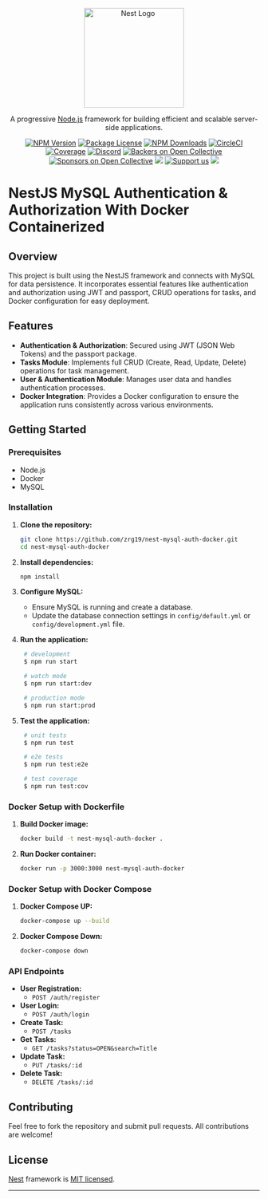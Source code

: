 <p align="center">
  <a href="http://nestjs.com/" target="blank"><img src="https://nestjs.com/img/logo-small.svg" width="200" alt="Nest Logo" /></a>
</p>

[circleci-image]: https://img.shields.io/circleci/build/github/nestjs/nest/master?token=abc123def456
[circleci-url]: https://circleci.com/gh/nestjs/nest

  <p align="center">A progressive <a href="http://nodejs.org" target="_blank">Node.js</a> framework for building efficient and scalable server-side applications.</p>
    <p align="center">
<a href="https://www.npmjs.com/~nestjscore" target="_blank"><img src="https://img.shields.io/npm/v/@nestjs/core.svg" alt="NPM Version" /></a>
<a href="https://www.npmjs.com/~nestjscore" target="_blank"><img src="https://img.shields.io/npm/l/@nestjs/core.svg" alt="Package License" /></a>
<a href="https://www.npmjs.com/~nestjscore" target="_blank"><img src="https://img.shields.io/npm/dm/@nestjs/common.svg" alt="NPM Downloads" /></a>
<a href="https://circleci.com/gh/nestjs/nest" target="_blank"><img src="https://img.shields.io/circleci/build/github/nestjs/nest/master" alt="CircleCI" /></a>
<a href="https://coveralls.io/github/nestjs/nest?branch=master" target="_blank"><img src="https://coveralls.io/repos/github/nestjs/nest/badge.svg?branch=master#9" alt="Coverage" /></a>
<a href="https://discord.gg/G7Qnnhy" target="_blank"><img src="https://img.shields.io/badge/discord-online-brightgreen.svg" alt="Discord"/></a>
<a href="https://opencollective.com/nest#backer" target="_blank"><img src="https://opencollective.com/nest/backers/badge.svg" alt="Backers on Open Collective" /></a>
<a href="https://opencollective.com/nest#sponsor" target="_blank"><img src="https://opencollective.com/nest/sponsors/badge.svg" alt="Sponsors on Open Collective" /></a>
  <a href="https://paypal.me/kamilmysliwiec" target="_blank"><img src="https://img.shields.io/badge/Donate-PayPal-ff3f59.svg"/></a>
    <a href="https://opencollective.com/nest#sponsor"  target="_blank"><img src="https://img.shields.io/badge/Support%20us-Open%20Collective-41B883.svg" alt="Support us"></a>
  <a href="https://twitter.com/nestframework" target="_blank"><img src="https://img.shields.io/twitter/follow/nestframework.svg?style=social&label=Follow"></a>
</p>
  <!--[![Backers on Open Collective](https://opencollective.com/nest/backers/badge.svg)](https://opencollective.com/nest#backer)
  [![Sponsors on Open Collective](https://opencollective.com/nest/sponsors/badge.svg)](https://opencollective.com/nest#sponsor)-->

# NestJS MySQL Authentication & Authorization With Docker Containerized

## Overview

This project is built using the NestJS framework and connects with MySQL for data persistence. It incorporates essential features like authentication and authorization using JWT and passport, CRUD operations for tasks, and Docker configuration for easy deployment.

## Features

- **Authentication & Authorization**: Secured using JWT (JSON Web Tokens) and the passport package.
- **Tasks Module**: Implements full CRUD (Create, Read, Update, Delete) operations for task management.
- **User & Authentication Module**: Manages user data and handles authentication processes.
- **Docker Integration**: Provides a Docker configuration to ensure the application runs consistently across various environments.

## Getting Started

### Prerequisites

- Node.js
- Docker
- MySQL

### Installation

1. **Clone the repository:**
   ```bash
   git clone https://github.com/zrg19/nest-mysql-auth-docker.git
   cd nest-mysql-auth-docker
   ```

2. **Install dependencies:**
   ```bash
   npm install
   ```

3. **Configure MySQL:**
   - Ensure MySQL is running and create a database.
   - Update the database connection settings in `config/default.yml` or `config/development.yml` file.

4. **Run the application:**
   ```bash
    # development
    $ npm run start

    # watch mode
    $ npm run start:dev

    # production mode
    $ npm run start:prod
   ```
5. **Test the application:**
   ```bash
    # unit tests
    $ npm run test

    # e2e tests
    $ npm run test:e2e

    # test coverage
    $ npm run test:cov
   ```
### Docker Setup with Dockerfile

1. **Build Docker image:**
   ```bash
   docker build -t nest-mysql-auth-docker .
   ```

2. **Run Docker container:**
   ```bash
   docker run -p 3000:3000 nest-mysql-auth-docker
   ```

### Docker Setup with Docker Compose
1. **Docker Compose UP:**
   ```bash
   docker-compose up --build
   ```
2. **Docker Compose Down:**
   ```bash
   docker-compose down
   ```
### API Endpoints

- **User Registration:**
  - `POST /auth/register`
- **User Login:**
  - `POST /auth/login`
- **Create Task:**
  - `POST /tasks`
- **Get Tasks:**
  - `GET /tasks?status=OPEN&search=Title`
- **Update Task:**
  - `PUT /tasks/:id`
- **Delete Task:**
  - `DELETE /tasks/:id`

## Contributing

Feel free to fork the repository and submit pull requests. All contributions are welcome!

## License

[Nest](https://github.com/nestjs/nest) framework is [MIT licensed](LICENSE).

---
